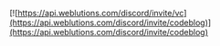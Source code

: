 [![https://api.weblutions.com/discord/invite/vc](https://api.weblutions.com/discord/invite/codeblog)](https://api.weblutions.com/discord/invite/codeblog)
